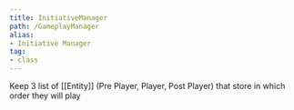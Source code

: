 ```yaml
---
title: InitiativeManager
path: /GameplayManager
alias: 
- Initiative Manager
tag: 
- class
---
```

Keep 3 list of [[Entity]] (Pre Player, Player, Post Player) that store in which order they will play
